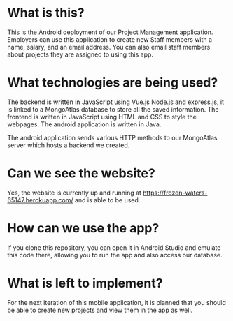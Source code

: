 # What is this?


This is the Android deployment of our Project Management application. Employers can use this application to create new Staff members with a name, salary, and an email address. You can also email staff members about projects they are assigned to using this app.


# What technologies are being used?


The backend is written in JavaScript using Vue.js Node.js and express.js, it is linked to a MongoAtlas database to store all the saved information. The frontend is written in JavaScript using HTML and CSS to style the webpages. The android application is written in Java.
 
 The android application sends various HTTP methods to our MongoAtlas server which hosts a backend we created.



# Can we see the website?

Yes, the website is currently up and running at https://frozen-waters-65147.herokuapp.com/ and is able to be used.


# How can we use the app?

If you clone this repository, you can open it in Android Studio and emulate this code there, allowing you to run the app and also access our database.


# What is left to implement? 

For the next iteration of this mobile application, it is planned that you should be able to create new projects and view them in the app as well.
